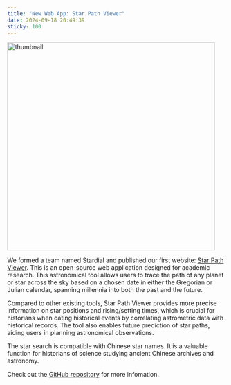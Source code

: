 ```yaml
---
title: "New Web App: Star Path Viewer"
date: 2024-09-18 20:49:39
sticky: 100
---
```


<img alt="thumbnail" src="https://stardial-astro.github.io/star-path-data/images/star-path-viewer_thumbnail.png" width="480">

We formed a team named Stardial and published our first website: [Star Path Viewer](https://star-path-viewer.pages.dev). This is an open-source web application designed for academic research. This astronomical tool allows users to trace the path of any planet or star across the sky based on a chosen date in either the Gregorian or Julian calendar, spanning millennia into both the past and the future.

Compared to other existing tools, Star Path Viewer provides more precise information on star positions and rising/setting times, which is crucial for historians when dating historical events by correlating astrometric data with historical records. The tool also enables future prediction of star paths, aiding users in planning astronomical observations.

The star search is compatible with Chinese star names. It is a valuable function for historians of science studying ancient Chinese archives and astronomy.

Check out the [GitHub repository](https://github.com/stardial-astro/star-path-viewer) for more infomation.
